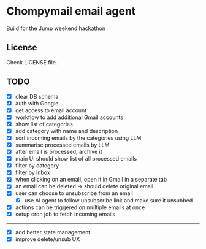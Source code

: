 # Chompymail email agent
Build for the Jump weekend hackathon

## License
Check LICENSE file.

## TODO

- [x] clear DB schema
- [x] auth with Google
- [x] get access to email account
- [x] workflow to add additional Gmail accounts
- [x] show list of categories
- [x] add category with name and description
- [x] sort incoming emails by the categories using LLM
- [x] summarise processed emails by LLM
- [x] after email is processed, archive it
- [x] main UI should show list of all processed emails
- [x] filter by category
- [x] filter by inbox
- [x] when clicking on an email, open it in Gmail in a separate tab
- [x] an email can be deleted -> should delete original email
- [x] user can choose to unsubscribe from an email
  - [x] use AI agent to follow unsubscribe link and make sure it unsubbed
- [x] actions can be triggered on multiple emails at once
- [x] setup cron job to fetch incoming emails

-----

- [x] add better state management
- [x] improve delete/unsub UX
